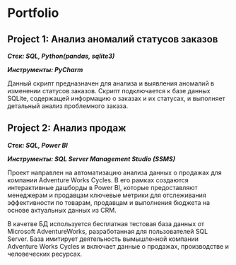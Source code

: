 # Portfolio
## Project 1: Анализ аномалий статусов заказов

___Стек: SQL, Python(pandas, sqlite3)___

___Инструменты: PyCharm___

Данный скрипт предназначен для анализа и выявления аномалий в изменении статусов заказов. 
Скрипт подключается к базе данных SQLite, содержащей информацию о заказах и их статусах, 
и выполняет детальный анализ проблемного заказа.

## Project 2: Анализ продаж

___Стек: SQL, Power BI___

___Инструменты: SQL Server Management Studio (SSMS)___

Проект направлен на автоматизацию анализа данных о продажах для компании Adventure Works Cycles. 
В его рамках создаются интерактивные дашборды в Power BI, которые предоставляют менеджерам и продавцам ключевые метрики для отслеживания эффективности по товарам, 
продавцам и выполнения бюджета на основе актуальных данных из CRM.

В качетве БД используется бесплатная тестовая база данных от Microsoft AdventureWorks, разработанная для пользователей SQL Server. База имитирует деятельность вымышленной компании Adventure Works Cycles и включает данные о продажах, производстве и человеческих ресурсах.


